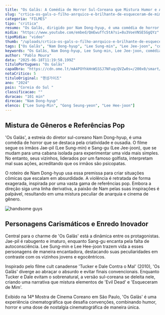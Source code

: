 ```yaml
---
title: "Os Galãs: A Comédia de Horror Sul-Coreana que Mistura Humor e Absurdo"
slug: "crtica-os-gals-o-filho-anrquico-e-brilhante-de-esqueceram-de-mim-e-evil-dead"
categoria: "FILMES"
tipo: "critica"
resumo: "Os Galãs, dirigido por Nam Dong-hyup, é uma comédia de horror sul-coreana que combina humor excêntrico com referências de filmes cult. A narrativa segue dois irmãos mal interpretados, criando uma experiência cinematográfica única."
midia: "https://www.youtube.com/embed/QmEwuffc5tA?si=8u3VoeVNSESGgQYz"
tipoMidia: "video"
thumb: "/uploads/crtica-os-gals-o-filho-anrquico-e-brilhante-de-esqueceram-de-mim-e-evil-dead-thumb.jpg"
tags: ["Os Galãs", "Nam Dong-hyup", "Lee Sung-min", "Lee Jee-joon", "comédia de horror sul-coreana", "Tucker e Dale Contra o Mal", "Evil Dead", "Esqueceram de Mim", "Mostra de Cinema Coreano"]
keywords: "Os Galãs, Nam Dong-hyup, Lee Sung-min, Lee Jee-joon, comédia de horror sul-coreana, Tucker e Dale Contra o Mal, Evil Dead, Esqueceram de Mim, Mostra de Cinema Coreano, handsome guys"
author: "Pablo Moura"
data: "2025-06-18T11:19:58.199Z"
tituloPortugues: "Os Galãs"
capaObra: "https://cdn.ome.lt/mA4POYhkHnWSSSJ7NFuqcQVZw0s=/200x0/smart/extras/capas/galas.jpg"
notaCritico: 5
tituloOriginal: "핸섬가이즈"
ano: "2024"
pais: "Coreia do Sul "
classificacao: ""
duracao: "101 min"
direcao: "Nam Dong-hyup"
elenco: ["Lee Sung-Min", "Gong Seung-yeon", "Lee Hee-joon"]
---
```


## Mistura de Gêneros e Referências Pop

'Os Galãs', a estreia do diretor sul-coreano Nam Dong-hyup, é uma comédia de horror que se destaca pela criatividade e ousadia. O filme segue os irmãos Jae-pil (Lee Sung-min) e Sang-gu (Lee Jee-joon), que se mudam para uma cabana isolada para experimentar uma vida mais simples. No entanto, seus vizinhos, liderados por um famoso golfista, interpretam mal suas ações, acreditando que os irmãos são psicopatas.

O roteiro de Nam Dong-hyup usa essa premissa para criar situações cômicas que escalam em absurdidade. A violência é retratada de forma exagerada, inspirada por uma vasta gama de referências pop. Embora a direção siga uma linha derivativa, a paixão de Nam pelas suas inspirações é palpável, resultando em uma mistura peculiar de anarquia e cinema de gênero.

![handsome guys](/uploads/crtica-os-gals-o-filho-anrquico-e-brilhante-de-esqueceram-de-mim-e-evil-dead-thumb.jpg)

## Personagens Carismáticos e Enredo Inovador

Central para o charme de 'Os Galãs' está a dinâmica entre os protagonistas. Jae-pil é rabugento e imaturo, enquanto Sang-gu encanta pela falta de autoconsciência. Lee Sung-min e Lee Hee-joon trazem vida a esses personagens de maneira encantadora, destacando suas peculiaridades em contraste com os vizinhos jovens e egocêntricos.

Inspirado pelo filme cult canadense 'Tucker e Dale Contra o Mal' (2010), 'Os Galãs' diverge ao abraçar o absurdo e evitar finais convencionais. Enquanto Tucker e Dale evitam o sobrenatural, a versão sul-coreana se deleita nele, criando uma narrativa que mistura elementos de 'Evil Dead' e 'Esqueceram de Mim'.

Exibido na 14ª Mostra de Cinema Coreano em São Paulo, 'Os Galãs' é uma experiência cinematográfica que desafia convenções, combinando humor, horror e uma dose de nostalgia cinematográfica de maneira única.